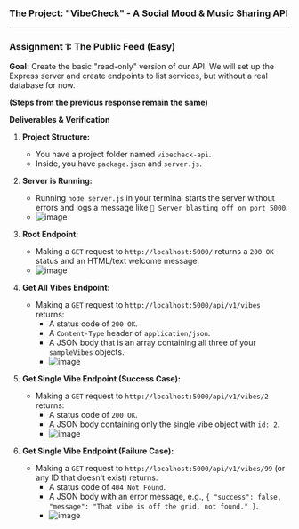 ### The Project: "VibeCheck" - A Social Mood & Music Sharing API

---

### Assignment 1: The Public Feed (Easy)

**Goal:** Create the basic "read-only" version of our API. We will set up the Express server and create endpoints to list services, but without a real database for now.

**(Steps from the previous response remain the same)**

**Deliverables & Verification**

1. **Project Structure:**
    - You have a project folder named `vibecheck-api`.
    - Inside, you have `package.json` and `server.js`.
2. **Server is Running:**
    - Running `node server.js` in your terminal starts the server without errors and logs a message like `🚀 Server blasting off on port 5000`.
    - ![image](https://github.com/user-attachments/assets/085b5c1a-d3b3-4e9e-81c8-a99df5e69647)

3. **Root Endpoint:**
    - Making a `GET` request to `http://localhost:5000/` returns a `200 OK` status and an HTML/text welcome message.
    - ![image](https://github.com/user-attachments/assets/8b5dc7f3-30a0-4c8c-9f0e-b2f6c7bbea7b)

4. **Get All Vibes Endpoint:**
    - Making a `GET` request to `http://localhost:5000/api/v1/vibes` returns:
        - A status code of `200 OK`.
        - A `Content-Type` header of `application/json`.
        - A JSON body that is an array containing all three of your `sampleVibes` objects.
        - ![image](https://github.com/user-attachments/assets/290a0a17-bd2a-44bd-adec-15c2384131bc)

5. **Get Single Vibe Endpoint (Success Case):**
    - Making a `GET` request to `http://localhost:5000/api/v1/vibes/2` returns:
        - A status code of `200 OK`.
        - A JSON body containing only the single vibe object with `id: 2`.
        - ![image](https://github.com/user-attachments/assets/80ad405e-df70-45e4-b05e-085f8574ee2b)

6. **Get Single Vibe Endpoint (Failure Case):**
    - Making a `GET` request to `http://localhost:5000/api/v1/vibes/99` (or any ID that doesn't exist) returns:
        - A status code of `404 Not Found`.
        - A JSON body with an error message, e.g., `{ "success": false, "message": "That vibe is off the grid, not found." }`.
        - ![image](https://github.com/user-attachments/assets/5bf92149-4a21-4c43-87be-9f5995f3640c)
